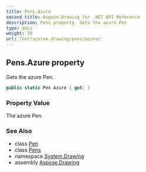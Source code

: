 ```yaml
---
title: Pens.Azure
second_title: Aspose.Drawing for .NET API Reference
description: Pens property. Gets the azure Pen
type: docs
weight: 50
url: /net/system.drawing/pens/azure/
---
```

## Pens.Azure property

Gets the azure Pen.

```csharp
public static Pen Azure { get; }
```

### Property Value

The azure Pen.

### See Also

* class [Pen](../../pen/)
* class [Pens](../)
* namespace [System.Drawing](../../pens/)
* assembly [Aspose.Drawing](../../../)


